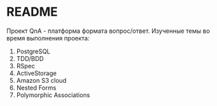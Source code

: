 # README

Проект QnA - платформа формата вопрос/ответ. Изученные темы во время выполнения проекта: 

1. PostgreSQL
2. TDD/BDD
3. RSpec
4. ActiveStorage
5. Amazon S3 cloud
6. Nested Forms
7. Polymorphic Associations
